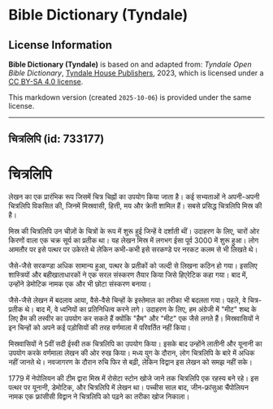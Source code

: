 # Bible Dictionary (Tyndale)

## License Information

**Bible Dictionary (Tyndale)** is based on and adapted from: _Tyndale Open Bible Dictionary_, [Tyndale House Publishers](https://tyndaleopenresources.com/), 2023, which is licensed under a [CC BY-SA 4.0 license](https://creativecommons.org/licenses/by-sa/4.0/legalcode.en).

This markdown version (created `2025-10-06`) is provided under the same license.



--------------------------------

## चित्रलिपि (id: 733177)

चित्रलिपि
=========

लेखन का एक प्रारंभिक रूप जिसमें चित्र चिह्नों का उपयोग किया जाता है। कई सभ्यताओं ने अपनी\-अपनी चित्रलिपि विकसित की, जिनमें मिस्रवासी, हित्ती, मय और क्रेती शामिल हैं। सबसे प्रसिद्ध चित्रलिपि मिस्र की है।

मिस्र की चित्रलिपि उन चीज़ों के चित्रों के रूप में शुरू हुई जिन्हें वे दर्शाती थीं। उदाहरण के लिए, चारों ओर किरणों वाला एक चक्र सूर्य का प्रतीक था। यह लेखन मिस्र में लगभग ईसा पूर्व 3000 में शुरू हुआ। लोग आमतौर पर इसे पत्थर पर उकेरते थे लेकिन कभी\-कभी इसे सरकण्डे पर नरकट कलम से भी लिखते थे।

जैसे\-जैसे सरकण्डा अधिक सामान्य हुआ, पत्थर के प्रतीकों को जल्दी से लिखना कठिन हो गया। इसलिए शास्त्रियों और बहीखाताधारकों ने एक सरल संस्करण तैयार किया जिसे हिएरेटिक कहा गया। बाद में, उन्होंने डेमोटिक नामक एक और भी छोटा संस्करण बनाया।

जैसे\-जैसे लेखन में बदलाव आया, वैसे\-वैसे चिन्हों के इस्तेमाल का तरीका भी बदलता गया। पहले, वे चित्र\-प्रतीक थे। बाद में, वे ध्वनियों का प्रतिनिधित्व करने लगे। उदाहरण के लिए, हम अंग्रेजी में "मीट" शब्द के लिए हैम की तस्वीर का उपयोग कर सकते हैं क्योंकि "हैम" और "मीट" एक जैसे लगते हैं। मिस्रवासियों ने इन चिन्हों को अपने कई पड़ोसियों की तरह वर्णमाला में परिवर्तित नहीं किया।

मिस्रवासियों ने 5वीं सदी ईस्वी तक चित्रलिपि का उपयोग किया। इसके बाद उन्होंने लातीनी और यूनानी का उपयोग करके वर्णमाला लेखन की ओर रुख किया। मध्य युग के दौरान, लोग चित्रलिपि के बारे में अधिक नहीं जानते थे। नवजागरण के दौरान रुचि फिर से बढ़ी, लेकिन विद्वान इस लेखन को समझ नहीं सके।

1779 में नेपोलियन की टीम द्वारा मिस्र में रोसेटा स्टोन खोजे जाने तक चित्रलिपि एक रहस्य बने रहे। इस पत्थर पर यूनानी, डेमोटिक, और चित्रलिपि में लेखन था। पच्चीस साल बाद, जीन\-फ्रांसुआ चैंपोलियन नामक एक फ्रांसीसी विद्वान ने चित्रलिपि को पढ़ने का तरीका खोज निकाला।


